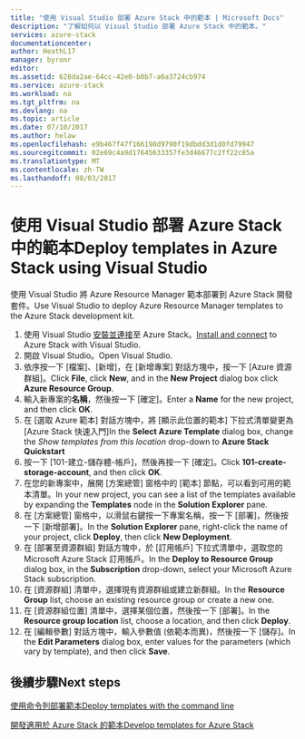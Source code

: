 ```yaml
---
title: "使用 Visual Studio 部署 Azure Stack 中的範本 | Microsoft Docs"
description: "了解如何以 Visual Studio 部署 Azure Stack 中的範本。"
services: azure-stack
documentationcenter: 
author: HeathL17
manager: byronr
editor: 
ms.assetid: 628da2ae-64cc-42e0-b8b7-a6a3724cb974
ms.service: azure-stack
ms.workload: na
ms.tgt_pltfrm: na
ms.devlang: na
ms.topic: article
ms.date: 07/10/2017
ms.author: helaw
ms.openlocfilehash: e9b467f47f166198d9790f19dbdd3d1d0fd79947
ms.sourcegitcommit: 02e69c4a9d17645633357fe3d46677c2ff22c85a
ms.translationtype: MT
ms.contentlocale: zh-TW
ms.lasthandoff: 08/03/2017
---
```

# <a name="deploy-templates-in-azure-stack-using-visual-studio"></a><span data-ttu-id="838b0-103">使用 Visual Studio 部署 Azure Stack 中的範本</span><span class="sxs-lookup"><span data-stu-id="838b0-103">Deploy templates in Azure Stack using Visual Studio</span></span>

<span data-ttu-id="838b0-104">使用 Visual Studio 將 Azure Resource Manager 範本部署到 Azure Stack 開發套件。</span><span class="sxs-lookup"><span data-stu-id="838b0-104">Use Visual Studio to deploy Azure Resource Manager templates to the Azure Stack development kit.</span></span>

1. <span data-ttu-id="838b0-105">使用 Visual Studio [安裝並連接](azure-stack-install-visual-studio.md)至 Azure Stack。</span><span class="sxs-lookup"><span data-stu-id="838b0-105">[Install and connect](azure-stack-install-visual-studio.md) to Azure Stack with Visual Studio.</span></span>
2. <span data-ttu-id="838b0-106">開啟 Visual Studio。</span><span class="sxs-lookup"><span data-stu-id="838b0-106">Open Visual Studio.</span></span>
3. <span data-ttu-id="838b0-107">依序按一下 [檔案]、[新增]，在 [新增專案] 對話方塊中，按一下 [Azure 資源群組]。</span><span class="sxs-lookup"><span data-stu-id="838b0-107">Click **File**, click **New**, and in the **New Project** dialog box click **Azure Resource Group**.</span></span>
4. <span data-ttu-id="838b0-108">輸入新專案的**名稱**，然後按一下 [確定]。</span><span class="sxs-lookup"><span data-stu-id="838b0-108">Enter a **Name** for the new project, and then click **OK**.</span></span>
5. <span data-ttu-id="838b0-109">在 [選取 Azure 範本] 對話方塊中，將 [顯示此位置的範本] 下拉式清單變更為 [Azure Stack 快速入門]</span><span class="sxs-lookup"><span data-stu-id="838b0-109">In the **Select Azure Template** dialog box, change the *Show templates from this location* drop-down to **Azure Stack Quickstart**</span></span>
6. <span data-ttu-id="838b0-110">按一下 [101-建立-儲存體-帳戶]，然後再按一下 [確定]。</span><span class="sxs-lookup"><span data-stu-id="838b0-110">Click **101-create-storage-account**, and then click **OK**.</span></span>  
7. <span data-ttu-id="838b0-111">在您的新專案中，展開 [方案總管] 窗格中的 [範本] 節點，可以看到可用的範本清單。</span><span class="sxs-lookup"><span data-stu-id="838b0-111">In your new project, you can see a list of the templates available by expanding the **Templates** node in the **Solution Explorer** pane.</span></span>
8. <span data-ttu-id="838b0-112">在 [方案總管] 窗格中，以滑鼠右鍵按一下專案名稱，按一下 [部署]，然後按一下 [新增部署]。</span><span class="sxs-lookup"><span data-stu-id="838b0-112">In the **Solution Explorer** pane, right-click the name of your project, click **Deploy**, then click **New Deployment**.</span></span>
9. <span data-ttu-id="838b0-113">在 [部署至資源群組] 對話方塊中，於 [訂用帳戶] 下拉式清單中，選取您的 Microsoft Azure Stack 訂用帳戶。</span><span class="sxs-lookup"><span data-stu-id="838b0-113">In the **Deploy to Resource Group** dialog box, in the **Subscription** drop-down, select your Microsoft Azure Stack subscription.</span></span>
10. <span data-ttu-id="838b0-114">在 [資源群組] 清單中，選擇現有資源群組或建立新群組。</span><span class="sxs-lookup"><span data-stu-id="838b0-114">In the **Resource Group** list, choose an existing resource group or create a new one.</span></span>
11. <span data-ttu-id="838b0-115">在 [資源群組位置] 清單中，選擇某個位置，然後按一下 [部署]。</span><span class="sxs-lookup"><span data-stu-id="838b0-115">In the **Resource group location** list, choose a location, and then click **Deploy**.</span></span>
12. <span data-ttu-id="838b0-116">在 [編輯參數] 對話方塊中，輸入參數值 (依範本而異)，然後按一下 [儲存]。</span><span class="sxs-lookup"><span data-stu-id="838b0-116">In the **Edit Parameters** dialog box, enter values for the parameters (which vary by template), and then click **Save**.</span></span>

## <a name="next-steps"></a><span data-ttu-id="838b0-117">後續步驟</span><span class="sxs-lookup"><span data-stu-id="838b0-117">Next steps</span></span>
[<span data-ttu-id="838b0-118">使用命令列部署範本</span><span class="sxs-lookup"><span data-stu-id="838b0-118">Deploy templates with the command line</span></span>](azure-stack-deploy-template-command-line.md)

[<span data-ttu-id="838b0-119">開發適用於 Azure Stack 的範本</span><span class="sxs-lookup"><span data-stu-id="838b0-119">Develop templates for Azure Stack</span></span>](azure-stack-develop-templates.md)

